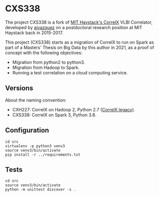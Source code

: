 # CXS338

The project CXS338 is a fork of [MIT Haystack's CorrelX](https://github.com/MITHaystack/CorrelX/) VLBI Correlator, developed by [ajvazquez](https://github.com/ajvazquez) on a postdoctoral research position at MIT Haystack back in 2015-2017.

This project (CXS338) starts as a migration of CorrelX to run on Spark as part of a Masters' Thesis on Big Data by this author in 2021, as a proof of concept with the following objectives:
* Migration from python2 to python3.
* Migration from Hadoop to Spark.
* Running a test correlation on a cloud computing service.

## Versions

About the naming convention:
* CXH227: CorrelX on Hadoop 2, Python 2.7 ([CorrelX legacy](https://github.com/MITHaystack/CorrelX/)).
* CXS338: CorrelX on Spark 3, Python 3.8.

## Configuration

```
cd src
virtualenv -p python3 venv3
source venv3/bin/activate
pip install -r ../requirements.txt
```


## Tests

```
cd src
source venv3/bin/activate
python -m unittest discover -s .
```